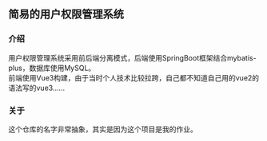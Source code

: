 ## 简易的用户权限管理系统
### 介绍
用户权限管理系统采用前后端分离模式，后端使用SpringBoot框架结合mybatis-plus，数据库使用MySQL。  
前端使用Vue3构建，由于当时个人技术比较拉跨，自己都不知道自己用的vue2的语法写的vue3……
### 关于
这个仓库的名字非常抽象，其实是因为这个项目是我的作业。
